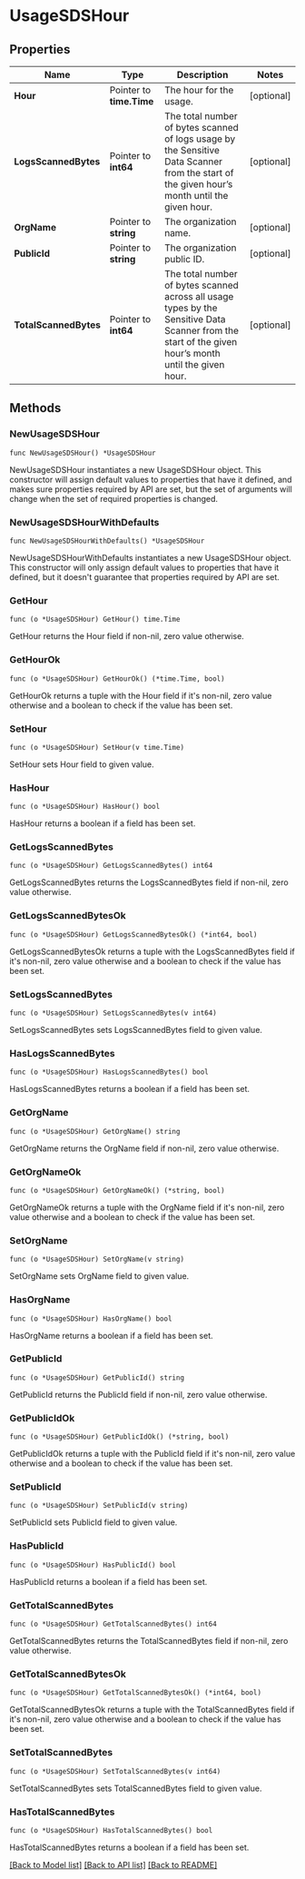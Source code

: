 # UsageSDSHour

## Properties

| Name                  | Type                     | Description                                                                                                                                           | Notes      |
| --------------------- | ------------------------ | ----------------------------------------------------------------------------------------------------------------------------------------------------- | ---------- |
| **Hour**              | Pointer to **time.Time** | The hour for the usage.                                                                                                                               | [optional] |
| **LogsScannedBytes**  | Pointer to **int64**     | The total number of bytes scanned of logs usage by the Sensitive Data Scanner from the start of the given hour’s month until the given hour.          | [optional] |
| **OrgName**           | Pointer to **string**    | The organization name.                                                                                                                                | [optional] |
| **PublicId**          | Pointer to **string**    | The organization public ID.                                                                                                                           | [optional] |
| **TotalScannedBytes** | Pointer to **int64**     | The total number of bytes scanned across all usage types by the Sensitive Data Scanner from the start of the given hour’s month until the given hour. | [optional] |

## Methods

### NewUsageSDSHour

`func NewUsageSDSHour() *UsageSDSHour`

NewUsageSDSHour instantiates a new UsageSDSHour object.
This constructor will assign default values to properties that have it defined,
and makes sure properties required by API are set, but the set of arguments
will change when the set of required properties is changed.

### NewUsageSDSHourWithDefaults

`func NewUsageSDSHourWithDefaults() *UsageSDSHour`

NewUsageSDSHourWithDefaults instantiates a new UsageSDSHour object.
This constructor will only assign default values to properties that have it defined,
but it doesn't guarantee that properties required by API are set.

### GetHour

`func (o *UsageSDSHour) GetHour() time.Time`

GetHour returns the Hour field if non-nil, zero value otherwise.

### GetHourOk

`func (o *UsageSDSHour) GetHourOk() (*time.Time, bool)`

GetHourOk returns a tuple with the Hour field if it's non-nil, zero value otherwise
and a boolean to check if the value has been set.

### SetHour

`func (o *UsageSDSHour) SetHour(v time.Time)`

SetHour sets Hour field to given value.

### HasHour

`func (o *UsageSDSHour) HasHour() bool`

HasHour returns a boolean if a field has been set.

### GetLogsScannedBytes

`func (o *UsageSDSHour) GetLogsScannedBytes() int64`

GetLogsScannedBytes returns the LogsScannedBytes field if non-nil, zero value otherwise.

### GetLogsScannedBytesOk

`func (o *UsageSDSHour) GetLogsScannedBytesOk() (*int64, bool)`

GetLogsScannedBytesOk returns a tuple with the LogsScannedBytes field if it's non-nil, zero value otherwise
and a boolean to check if the value has been set.

### SetLogsScannedBytes

`func (o *UsageSDSHour) SetLogsScannedBytes(v int64)`

SetLogsScannedBytes sets LogsScannedBytes field to given value.

### HasLogsScannedBytes

`func (o *UsageSDSHour) HasLogsScannedBytes() bool`

HasLogsScannedBytes returns a boolean if a field has been set.

### GetOrgName

`func (o *UsageSDSHour) GetOrgName() string`

GetOrgName returns the OrgName field if non-nil, zero value otherwise.

### GetOrgNameOk

`func (o *UsageSDSHour) GetOrgNameOk() (*string, bool)`

GetOrgNameOk returns a tuple with the OrgName field if it's non-nil, zero value otherwise
and a boolean to check if the value has been set.

### SetOrgName

`func (o *UsageSDSHour) SetOrgName(v string)`

SetOrgName sets OrgName field to given value.

### HasOrgName

`func (o *UsageSDSHour) HasOrgName() bool`

HasOrgName returns a boolean if a field has been set.

### GetPublicId

`func (o *UsageSDSHour) GetPublicId() string`

GetPublicId returns the PublicId field if non-nil, zero value otherwise.

### GetPublicIdOk

`func (o *UsageSDSHour) GetPublicIdOk() (*string, bool)`

GetPublicIdOk returns a tuple with the PublicId field if it's non-nil, zero value otherwise
and a boolean to check if the value has been set.

### SetPublicId

`func (o *UsageSDSHour) SetPublicId(v string)`

SetPublicId sets PublicId field to given value.

### HasPublicId

`func (o *UsageSDSHour) HasPublicId() bool`

HasPublicId returns a boolean if a field has been set.

### GetTotalScannedBytes

`func (o *UsageSDSHour) GetTotalScannedBytes() int64`

GetTotalScannedBytes returns the TotalScannedBytes field if non-nil, zero value otherwise.

### GetTotalScannedBytesOk

`func (o *UsageSDSHour) GetTotalScannedBytesOk() (*int64, bool)`

GetTotalScannedBytesOk returns a tuple with the TotalScannedBytes field if it's non-nil, zero value otherwise
and a boolean to check if the value has been set.

### SetTotalScannedBytes

`func (o *UsageSDSHour) SetTotalScannedBytes(v int64)`

SetTotalScannedBytes sets TotalScannedBytes field to given value.

### HasTotalScannedBytes

`func (o *UsageSDSHour) HasTotalScannedBytes() bool`

HasTotalScannedBytes returns a boolean if a field has been set.

[[Back to Model list]](../README.md#documentation-for-models) [[Back to API list]](../README.md#documentation-for-api-endpoints) [[Back to README]](../README.md)
